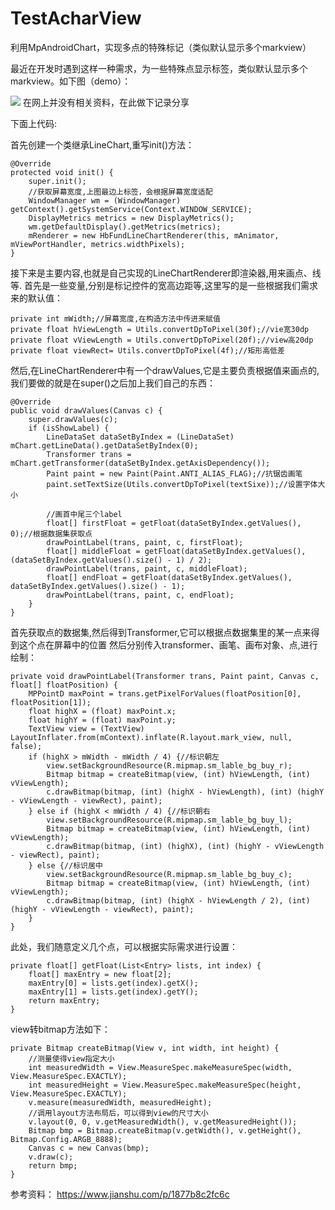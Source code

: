 # TestAcharView
利用MpAndroidChart，实现多点的特殊标记（类似默认显示多个markview）

最近在开发时遇到这样一种需求，为一些特殊点显示标签，类似默认显示多个markview。如下图（demo）：

![](https://zhaoshuming.github.io/2019/03/12/mpchart-point-label/chart_label.png)
在网上并没有相关资料，在此做下记录分享

下面上代码:

首先创建一个类继承LineChart,重写init()方法：

	@Override
    protected void init() {
        super.init();
        //获取屏幕宽度,上图最边上标签，会根据屏幕宽度适配
        WindowManager wm = (WindowManager) getContext().getSystemService(Context.WINDOW_SERVICE);
        DisplayMetrics metrics = new DisplayMetrics();
        wm.getDefaultDisplay().getMetrics(metrics);
        mRenderer = new HbFundLineChartRenderer(this, mAnimator, mViewPortHandler, metrics.widthPixels);
    }


接下来是主要内容,也就是自己实现的LineChartRenderer即渲染器,用来画点、线等.
首先是一些变量,分别是标记控件的宽高边距等,这里写的是一些根据我们需求来的默认值：

	private int mWidth;//屏幕宽度,在构造方法中传进来赋值
    private float hViewLength = Utils.convertDpToPixel(30f);//vie宽30dp
    private float vViewLength = Utils.convertDpToPixel(20f);//view高20dp
    private float viewRect= Utils.convertDpToPixel(4f);//矩形高低差

然后,在LineChartRenderer中有一个drawValues,它是主要负责根据值来画点的,我们要做的就是在super()之后加上我们自己的东西：

	@Override
    public void drawValues(Canvas c) {
        super.drawValues(c);
        if (isShowLabel) {
            LineDataSet dataSetByIndex = (LineDataSet) mChart.getLineData().getDataSetByIndex(0);
            Transformer trans = mChart.getTransformer(dataSetByIndex.getAxisDependency());
            Paint paint = new Paint(Paint.ANTI_ALIAS_FLAG);//抗锯齿画笔
            paint.setTextSize(Utils.convertDpToPixel(textSixe));//设置字体大小

            //画首中尾三个label
            float[] firstFloat = getFloat(dataSetByIndex.getValues(), 0);//根据数据集获取点
            drawPointLabel(trans, paint, c, firstFloat);
            float[] middleFloat = getFloat(dataSetByIndex.getValues(), (dataSetByIndex.getValues().size() - 1) / 2);
            drawPointLabel(trans, paint, c, middleFloat);
            float[] endFloat = getFloat(dataSetByIndex.getValues(), dataSetByIndex.getValues().size() - 1);
            drawPointLabel(trans, paint, c, endFloat);
        }
    }

首先获取点的数据集,然后得到Transformer,它可以根据点数据集里的某一点来得到这个点在屏幕中的位置
然后分别传入transformer、画笔、画布对象、点,进行绘制：

	private void drawPointLabel(Transformer trans, Paint paint, Canvas c, float[] floatPosition) {
        MPPointD maxPoint = trans.getPixelForValues(floatPosition[0], floatPosition[1]);
        float highX = (float) maxPoint.x;
        float highY = (float) maxPoint.y;
        TextView view = (TextView) LayoutInflater.from(mContext).inflate(R.layout.mark_view, null, false);
        if (highX > mWidth - mWidth / 4) {//标识朝左
            view.setBackgroundResource(R.mipmap.sm_lable_bg_buy_r);
            Bitmap bitmap = createBitmap(view, (int) hViewLength, (int) vViewLength);
            c.drawBitmap(bitmap, (int) (highX - hViewLength), (int) (highY - vViewLength - viewRect), paint);
        } else if (highX < mWidth / 4) {//标识朝右
            view.setBackgroundResource(R.mipmap.sm_lable_bg_buy_l);
            Bitmap bitmap = createBitmap(view, (int) hViewLength, (int) vViewLength);
            c.drawBitmap(bitmap, (int) (highX), (int) (highY - vViewLength - viewRect), paint);
        } else {//标识居中
            view.setBackgroundResource(R.mipmap.sm_lable_bg_buy_c);
            Bitmap bitmap = createBitmap(view, (int) hViewLength, (int) vViewLength);
            c.drawBitmap(bitmap, (int) (highX - hViewLength / 2), (int) (highY - vViewLength - viewRect), paint);
        }
    }

此处，我们随意定义几个点，可以根据实际需求进行设置：

	private float[] getFloat(List<Entry> lists, int index) {
        float[] maxEntry = new float[2];
        maxEntry[0] = lists.get(index).getX();
        maxEntry[1] = lists.get(index).getY();
        return maxEntry;
    }

view转bitmap方法如下：

	private Bitmap createBitmap(View v, int width, int height) {
        //测量使得view指定大小
        int measuredWidth = View.MeasureSpec.makeMeasureSpec(width, View.MeasureSpec.EXACTLY);
        int measuredHeight = View.MeasureSpec.makeMeasureSpec(height, View.MeasureSpec.EXACTLY);
        v.measure(measuredWidth, measuredHeight);
        //调用layout方法布局后，可以得到view的尺寸大小
        v.layout(0, 0, v.getMeasuredWidth(), v.getMeasuredHeight());
        Bitmap bmp = Bitmap.createBitmap(v.getWidth(), v.getHeight(), Bitmap.Config.ARGB_8888);
        Canvas c = new Canvas(bmp);
        v.draw(c);
        return bmp;
    }

参考资料：
https://www.jianshu.com/p/1877b8c2fc6c

